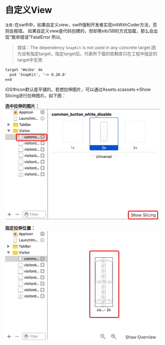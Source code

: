 # 自定义View
`注意:`在swift中，如果自定义view，swift强制开发者实现initWithCoder方法，否则会报错。
如果自定义view是代码创建的，但却用xib/SB的方式加载，那么会出现"致命错误"FatalError
所以,

> 错误：The dependency `SnapKit` is not used in any concrete target.因为没有指定target，指定target后，代表所下载的依赖库只在工程中指定的target中生效

```objc
target 'Weibo' do
  pod 'SnapKit', '~> 0.20.0'
end
```
iOS中icon默认是平铺的，若想拉伸图片，可以通过Assets.xcassets->Show Slicing进行拉伸图片。如下图：

**选中拉伸的图片：**
![](../Images/Snip20160929_1.png)

**指定拉伸位置：**
![](../Images/Snip20160929_2.png)

